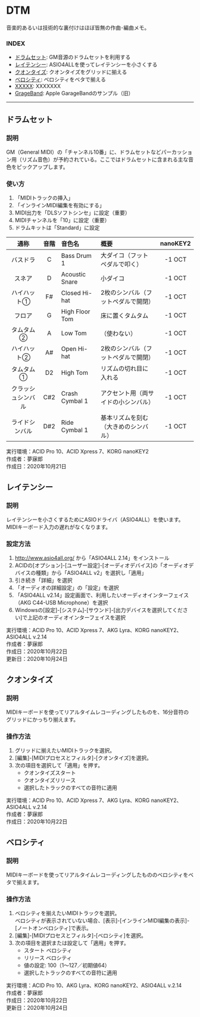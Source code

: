 # DTM
音楽的あるいは技術的な裏付けはほぼ皆無の作曲･編曲メモ。  



### <b>INDEX</b>
* [ドラムセット](#DrumSet): GM音源のドラムセットを利用する
* [レイテンシー](#Latency): ASIO4ALLを使ってレイテンシーを小さくする
* [クオンタイズ](#AutoQuantize): クオンタイズをグリッドに揃える
* [ベロシティ](#AutoVelocity): ベロシティをベタで揃える
* [XXXXX](#XXXXX): XXXXXXX
* [GrageBand](https://github.com/mubirou/DTM/tree/main/garageband): Apple GarageBandのサンプル（旧）

***


<a name="DrumSet"></a>
## ドラムセット

### 説明
GM（General MIDI）の「チャンネル10番」に、ドラムセットなどパーカッション用（リズム音色）が予約されている。ここではドラムセットに含まれる主な音色をピックアップします。

### 使い方
1. 「MIDIトラックの挿入」
1. 「インラインMIDI編集を有効にする」
1. MIDI出力を「DLSソフトシンセ」に設定（重要）
1. MIDIチャンネルを「10」に設定（重要）
1. ドラムキットは「Standard」に設定

|通称|音階|音色名|概要|nanoKEY2|
|:--:|:--:|:--|:--|:--:|
|バスドラ|C|Bass Drum 1|大ダイコ（フットペダルで叩く）|-1 OCT|
|スネア|D|Acoustic Snare|小ダイコ|-1 OCT|
|ハイハット①|F#|Closed Hi-hat|2枚のシンバル（フットペダルで開閉）|-1 OCT|
|フロア|G|High Floor Tom|床に置くタムタム|-1 OCT|
|タムタム②|A|Low Tom|（使わない）|-1 OCT|
|ハイハット②|A#|Open Hi-hat|2枚のシンバル（フットペダルで開閉）|-1 OCT|
|タムタム①|D2|High Tom|リズムの切れ目に入れる|-1 OCT|
|クラッシュシンバル|C#2|Crash Cymbal 1|アクセント用（両サイドの小シンバル）|-1 OCT|
|ライドシンバル|D#2|Ride Cymbal 1|基本リズムを刻む（大きめのシンバル）|-1 OCT|

実行環境：ACID Pro 10、ACID Xpress 7、KORG nanoKEY2   
作成者：夢寐郎  
作成日：2020年10月21日  


<a name="Latency"></a>
## レイテンシー

### 説明
レイテンシーを小さくするためにASIOドライバ（ASIO4ALL）を使います。MIDIキーボード入力の遅れがなくなります。


### 設定方法
1. http://www.asio4all.org/ から「ASIO4ALL 2.14」をインストール
1. ACIDの[オプション]-[ユーザー設定]-[オーディオデバイス]の「オーディオデバイスの種類」から「ASIO4ALL v2」を選択し「適用」
1. 引き続き「詳細」を選択
1. 「オーディオの詳細設定」の「設定」を選択
1. 「ASIO4ALL v2.14」設定画面で、利用したいオーディオインターフェイス（AKG C44-USB Microphone）を選択
1. Windowsの[設定]-[システム]-[サウンド]-[出力デバイスを選択してください]で上記のオーディオインターフェイスを選択

実行環境：ACID Pro 10、ACID Xpress 7、AKG Lyra、KORG nanoKEY2、ASIO4ALL v.2.14  
作成者：夢寐郎  
作成日：2020年10月22日  
更新日：2020年10月24日


<a name="AutoQuantize"></a>
## クオンタイズ

### 説明
MIDIキーボードを使ってリアルタイムレコーディングしたものを、16分音符のグリッドにかっちり揃えます。

### 操作方法
1. グリッドに揃えたいMIDIトラックを選択。
1. [編集]-[MIDIプロセスとフィルタ]-[クオンタイズ]を選択。
1. 次の項目を選択して「適用」を押す。
    * クオンタイズスタート
    * クオンタイズリリース
    * 選択したトラックのすべての音符に適用

実行環境：ACID Pro 10、ACID Xpress 7、AKG Lyra、KORG nanoKEY2、ASIO4ALL v.2.14  
作成者：夢寐郎  
作成日：2020年10月22日  


<a name="AutoVelocity"></a>
## ベロシティ

### 説明
MIDIキーボードを使ってリアルタイムレコーディングしたもののベロシティをベタで揃えます。

### 操作方法
1. ベロシティを揃えたいMIDIトラックを選択。  
    ベロシティが表示されていない場合、[表示]-[インラインMIDI編集の表示]-[ノートオンベロシティ]で表示。
1. [編集]-[MIDIプロセスとフィルタ]-[ベロシティ]を選択。
1. 次の項目を選択または設定して「適用」を押す。
    * スタート ベロシティ
    * リリース ベロシティ
    * 値の設定: 100（1～127／初期値64）
    * 選択したトラックのすべての音符に適用

実行環境：ACID Pro 10、AKG Lyra、KORG nanoKEY2、ASIO4ALL v.2.14  
作成者：夢寐郎  
作成日：2020年10月22日  
更新日：2020年10月24日
